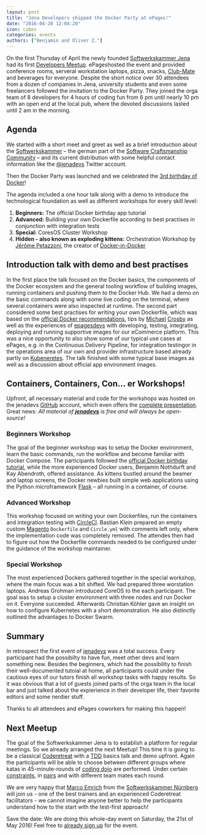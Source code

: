 ```yaml
---
layout: post
title: "Jena Developers shipped the Docker Party at ePages!"
date: "2016-04-20 12:04:20"
icon: cubes
categories: events
authors: ["Benjamin and Oliver Z."]
---
```


On the first Thursday of April the newly founded [Softwerkskammer Jena](https://www.softwerkskammer.org/groups/jena) had its first [Developers Meetup](www.meetup.com/jenadevs).
ePageshosted the event and provided conference rooms, serveral workstation laptops, pizza, snacks, [Club-Mate](https://de.wikipedia.org/wiki/Club-Mate) and beverages for everyone.
Despite the short notice over 30 attendees from a dozen of companies in Jena, university students and even some freelancers followed the invitation to the Docker Party.
They joined the orga team of 8 developers for 4 hours of coding fun from 6 pm until nearly 10 pm with an open end at the local pub, where the devoted discussions lasted until 2 am in the morning.

## Agenda

We started with a short meet and greet as well as a brief introduction about the [Softwerkskammer](softwerkskammer.org) – the german part of the [Software Craftsmanship Community](http://manifesto.softwarecraftsmanship.org) – and its current distribution with some helpful contact information like the [@jenadevs](https://twitter.com/jenadevs) Twitter account.

Then the Docker Party was launched and we celebrated the [3rd birthday of Docker](https://www.docker.com/community/docker-birthday-3)!

The agenda included a one hour talk along with a demo to introduce the technological foundation as well as different workshops for every skill level:

  1. **Beginners:** The official Docker birthday app tutorial
  1. **Advanced:** Building your own Dockerfile according to best practises in conjunction with integration tests 
  1. **Special:** CoresOS Cluster Workshop
  1. **Hidden - also known as exploding kittens:** Orchestration Workshop by [Jérôme Petazzoni](https://twitter.com/jpetazzo), the creator of [Docker-in-Docker](https://github.com/jpetazzo/dind) 

## Introduction talk with demo and best practises

In the first place the talk focused on the Docker basics, the components of the Docker ecosystem and the general tooling workflow of building images, running containers and pushing them to the Docker Hub.
We had a demo on the basic commands along with some live coding on the terminal, where several containers were also inspected at runtime.
The second part considered some best practises for writing your own Dockerfile, which was based on the [official Docker recommendations](https://docs.docker.com/engine/userguide/eng-image/dockerfile_best-practices), tips by [Michael](http://crosbymichael.com/dockerfile-best-practices.html) [Crosby](http://crosbymichael.com/dockerfile-best-practices-take-2.html) as well as the experiences of [epagesdevs](http://twitter.com/epagesdevs) with developing, testing, integrating, deploying and running supportive images for our eCommerce platform.
This was a nice opportunity to also show some of our typical use cases at ePages, e.g. in the Continuous Delivery Pipeline, for integration testingor in the operations area of our own and provider infrastructure based already partly on [Kubeneretes](http://kubernetes.io).
The talk finished with some typical base images as well as a discussion about official app environment images.

## Containers, Containers, Con... er Workshops!

Upfront, all necessary material and code for the workshops was hosted on the jenadevs [GitHub](https://github.com/jenadevs) account, which even offers the [complete presentation](https://github.com/jenadevs/jenadevs-meetup-001-docker-party).
Great news: _All material of **[jenadevs](https://github.com/jenadevs)** is free and will always be open-source!_

### Beginners Workshop

The goal of the beginner workshop was to setup the Docker environment, learn the basic commands, run the workflow and become familiar with Docker Compose.
The participants followed the [official Docker birthday tutorial](https://github.com/docker/docker-birthday-3/blob/master/tutorial.md), while the more experienced Docker users, Benjamin Nothdurft and Kay Abendroth, offered assistance.
As kittens bustled around the beamer and laptop screens, the Docker newbies built simple web applications using the Python microframework [Flask](http://flask.pocoo.org/) – all running in a container, of course.

### Advanced Workshop

This workshop focused on writing your own Dockerfiles, run the containers and integration testing with [CircleCI](https://circleci.com). Bastian Klein prepared an empty custom [Magento](https://magento.com) `Dockerfile` and `Circle.yml` with comments left only, where the implementation code was completely removed.
The attendes then had to figure out how the Dockerfile commands needed to be configured under the guidance of the workshop maintainer.

### Special Workshop

The most experienced Dockers gathered together in the special workshop, where the main focus was a bit shifted. We had prepared three worstation laptops. Andreas Grohman introduced CoreOS to the each participant. The goal was to setup a cluster environment with three nodes and run Docker on it.
Everyone succeeded.
Afterwards Christian Köhler gave an insight on how to configure Kubernetes with a short demonstration. He also distinctly outlined the advantages to Docker Swarm.

## Summary 

In retrospect the first event of [jenadevs](https://twitter.com/jenadevs) was a total success. Every participant had the possibilty to have fun, meet other devs and learn something new.
Besides the beginners, which had the possibility to finish their well-documented tutoial at home, all participants could under the cautious eyes of our tutors finish all workshop tasks with happy results. So it was obvious that a lot of guests joined parts of the orga team in the local bar and just talked about the expierience in their developer life, their favorite editors and some nerdier stuff.

Thanks to all attendees and ePages coworkers for making this happen!

## Next Meetup

The goal of the Softwerkskammer Jena is to establish a platform for regular meetings. So we already arranged the next Meetup! This time it is going to be a classical [Coderetreat](http://coderetreat.org) with a [TDD](https://en.wikipedia.org/wiki/Test-driven_development) basics talk and demo upfront.
Again the participants will be able to choose between different groups where katas in 45-minute-rounds of [coding dojo](http://ccd-school.de/coding-dojo/) are performed. Under certain [constraints](http://coderetreat.org/facilitating/activity-catalog), in [pairs](https://en.wikipedia.org/wiki/Pair_programming) and with different team mates each round.

We are very happy that [Marco Emrich](https://twitter.com/marcoemrich) from the [Softwerkskammer Nürnberg](https://www.softwerkskammer.org/groups/nuernberg) will join us - one of the best trainers and an experienced Coderetreat facilitators - we cannot imagine anyone better to help the participants understand how to the start with the test-first approach!

Save the date: We are doing this whole-day event on Saturday, the 21st of May 2016! Feel free to [already sign up](www.meetup.com/jenadevs) for the event.
